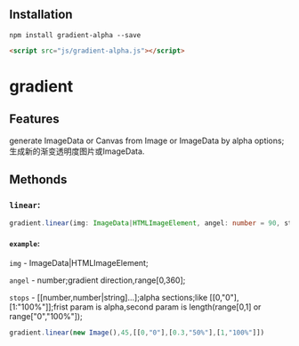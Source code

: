 ## Installation

```shell
npm install gradient-alpha --save
```

```html
<script src="js/gradient-alpha.js"></script>
```

# gradient

## Features

generate ImageData or Canvas from Image or ImageData by alpha options;
生成新的渐变透明度图片或ImageData.


## Methonds

### `linear`:

```typescript
gradient.linear(img: ImageData|HTMLImageElement, angel: number = 90, stops: number[] | Array<[number, number | string]> = [0, 1]):  ImageData|HTMLImageElement;
```
#### `example`:

`img` - ImageData|HTMLImageElement;

`angel` - number;gradient direction,range[0,360];

`stops` - [[number,number|string]...];alpha  sections;like [[0,"0"],[1:"100%"]];frist param is alpha,second param is length(range[0,1] or range["0","100%"]);

```typescript
gradient.linear(new Image(),45,[[0,"0"],[0.3,"50%"],[1,"100%"]])
```